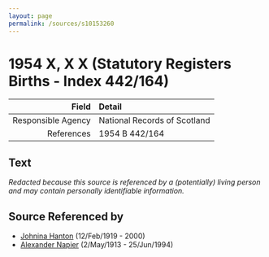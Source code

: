 ```yaml
---
layout: page
permalink: /sources/s10153260
---
```


# 1954 X, X X (Statutory Registers Births - Index 442/164)

Field | Detail
---:|:---
Responsible Agency | National Records of Scotland
References | 1954 B 442/164

## Text

_Redacted because this source is referenced by a (potentially) living person and may contain personally identifiable information._

## Source Referenced by

* [Johnina Hanton](../people/@68592798@-johnina-hanton-b1919-2-12-d2000.md) (12/Feb/1919 - 2000)
* [Alexander Napier](../people/@80968928@-alexander-napier-b1913-5-2-d1994-6-25.md) (2/May/1913 - 25/Jun/1994)
